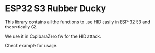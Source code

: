 # ESP32 S3 Rubber Ducky

This library contains all the functions to use HID easily in ESP-32 S3 and theoretically S2.

We use it in CapibaraZero fw for the HID attack.

Check example for usage.